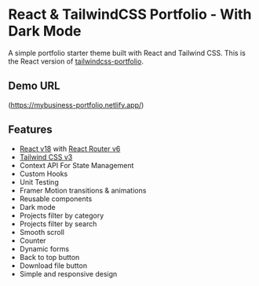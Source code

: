# React & TailwindCSS Portfolio - With Dark Mode

A simple portfolio starter theme built with React and Tailwind CSS. This is the React version of [tailwindcss-portfolio](https://github.com/Zeeshan-97/portfolio).



## Demo URL

(https://mybusiness-portfolio.netlify.app/)



## Features

-   [React v18](https://reactjs.org) with [React Router v6](https://reactrouter.com)
-   [Tailwind CSS v3](https://tailwindcss.com)
-   Context API For State Management
-   Custom Hooks
-   Unit Testing
-   Framer Motion transitions & animations
-   Reusable components
-   Dark mode
-   Projects filter by category
-   Projects filter by search
-   Smooth scroll
-   Counter
-   Dynamic forms
-   Back to top button
-   Download file button
-   Simple and responsive design


